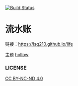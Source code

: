 [![Build Status](https://travis-ci.com/lsq210/life.svg?branch=master)](https://travis-ci.com/lsq210/life)
# 流水账

链接：https://lsq210.github.io/life

主题 [hollow](https://github.com/zchen9/hexo-theme-hollow/)

### LICENSE

[CC BY-NC-ND 4.0](https://creativecommons.org/licenses/by-nc-nd/4.0/)
